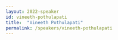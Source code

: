 ```yaml
---
layout: 2022-speaker
id: vineeth-pothulapati
title:  "Vineeth Pothulapati"
permalink: /speakers/vineeth-pothulapati
---
```

